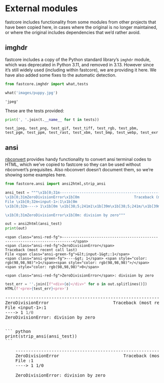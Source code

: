 # External modules


<!-- WARNING: THIS FILE WAS AUTOGENERATED! DO NOT EDIT! -->

fastcore includes functionality from some modules from other projects
that have been copied here, in cases where the original is no longer
maintained, or where the original includes dependencies that we’d rather
avoid.

## imghdr

fastcore includes a copy of the Python standard library’s `imghdr`
module, which was deprecated in Python 3.11, and removed in 3.13.
However since it’s still widely used (including within fastcore), we are
providing it here. We have also added some fixes to the automatic
detection.

``` python
from fastcore.imghdr import what,tests
```

``` python
what('images/puppy.jpg')
```

    'jpeg'

These are the tests provided:

``` python
print(', '.join(t.__name__ for t in tests))
```

    test_jpeg, test_png, test_gif, test_tiff, test_rgb, test_pbm, test_pgm, test_ppm, test_rast, test_xbm, test_bmp, test_webp, test_exr

## ansi

[nbconvert](https://github.com/jupyter/nbconvert/blob/main/nbconvert/filters/ansi.py)
provides handy functionality to convert ansi terminal codes to HTML,
which we’ve copied to fastcore so they can be used without nbconvert’s
prequisites. Also nbconvert doesn’t document them, so we’re showing some
examples here.

``` python
from fastcore.ansi import ansi2html,strip_ansi
```

``` python
ansi_test = """\x1b[0;31m---------------------------------------------------------------------------\x1b[0m
\x1b[0;31mZeroDivisionError\x1b[0m                         Traceback (most recent call last)
File \x1b[0;32m<input-1>:1\x1b[0m
\x1b[0;32m----> 1\x1b[0m \x1b[38;5;241m1\x1b[39m\x1b[38;5;241m/\x1b[39m\x1b[38;5;241m0\x1b[39m

\x1b[0;31mZeroDivisionError\x1b[0m: division by zero"""
```

``` python
out = ansi2html(ansi_test)
print(out)
```

    <span class="ansi-red-fg">---------------------------------------------------------------------------</span>
    <span class="ansi-red-fg">ZeroDivisionError</span>                         Traceback (most recent call last)
    File <span class="ansi-green-fg">&lt;input-1&gt;:1</span>
    <span class="ansi-green-fg">----&gt; 1</span> <span style="color: rgb(98,98,98)">1</span><span style="color: rgb(98,98,98)">/</span><span style="color: rgb(98,98,98)">0</span>

    <span class="ansi-red-fg">ZeroDivisionError</span>: division by zero

``` python
test_err = ''.join([f"<div>{o}</div>" for o in out.splitlines()])
HTML(f'<pre>{test_err}<pre>')
```

<pre><div><span class="ansi-red-fg">---------------------------------------------------------------------------</span></div><div><span class="ansi-red-fg">ZeroDivisionError</span>                         Traceback (most recent call last)</div><div>File <span class="ansi-green-fg">&lt;input-1&gt;:1</span></div><div><span class="ansi-green-fg">----&gt; 1</span> <span style="color: rgb(98,98,98)">1</span><span style="color: rgb(98,98,98)">/</span><span style="color: rgb(98,98,98)">0</span></div><div></div><div><span class="ansi-red-fg">ZeroDivisionError</span>: division by zero</div><pre>

``` python
print(strip_ansi(ansi_test))
```

    ---------------------------------------------------------------------------
    ZeroDivisionError                         Traceback (most recent call last)
    File <ipython-input-1-9e1622b385b6>:1
    ----> 1 1/0

    ZeroDivisionError: division by zero
